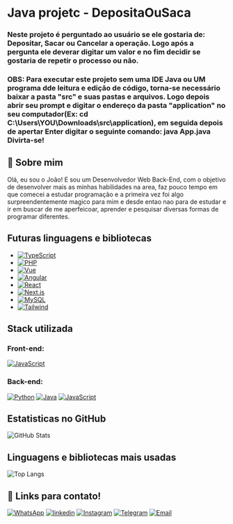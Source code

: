 # Java projetc - DepositaOuSaca

### Neste projeto é perguntado ao usuário se ele gostaria de: Depositar, Sacar ou Cancelar a operação. Logo após a pergunta ele deverar digitar um valor e no fim decidir se gostaria de repetir o processo ou não.

### OBS: Para executar este projeto sem uma IDE Java ou UM programa dde leitura e edição de código, torna-se necessário baixar a pasta "src" e suas pastas e arquivos. Logo depois abrir seu prompt e digitar o endereço da pasta "application" no seu computador(Ex: cd C:\Users\YOU\Downloads\src\application), em seguida depois de apertar Enter digitar o seguinte comando: java App.java      Divirta-se!



## 🚀 Sobre mim
Olá, eu sou o João! E sou um Desenvolvedor Web Back-End, com o objetivo de desenvolver mais as minhas habilidades na area, faz pouco tempo em que comecei a estudar programação e a primeira vez foi algo surpreendentemente magico para mim e desde entao nao para de estudar e ir em buscar de me aperfeicoar, aprender e pesquisar diversas formas de programar diferentes.
 


## Futuras linguagens e bibliotecas

- [![TypeScript](https://img.shields.io/badge/TypeScript-007ACC?style=for-the-badge&logo=typescript&logoColor=white)](https://www.typescriptlang.org)
- [![PHP](https://img.shields.io/badge/PHP-777BB4?style=for-the-badge&logo=php&logoColor=white)](https://www.php.net)
- [![Vue](https://img.shields.io/badge/vuejs-%2335495e.svg?style=for-the-badge&logo=vuedotjs&logoColor=%234FC08D)](https://vuejs.org)
- [![Angular](https://img.shields.io/badge/Angular-DD0031?style=for-the-badge&logo=angular&logoColor=white)](https://angular.io)
- [![React](https://img.shields.io/badge/React-20232A?style=for-the-badge&logo=react&logoColor=61DAFB)](https://react.dev)
- [![Next.js](https://img.shields.io/badge/Next.js-000000?style=for-the-badge&logo=next.js)](https://nextjs.org/)
- [![MySQL](https://img.shields.io/badge/MySQL-00000F?style=for-the-badge&logo=mysql&logoColor=white)](https://www.mysql.com)
- [![Tailwind](https://img.shields.io/badge/tailwindcss-%2338B2AC.svg?style=for-the-badge&logo=tailwind-css&logoColor=white)](https://tailwindcss.com)


## Stack utilizada

### Front-end:
[![JavaScript](https://img.shields.io/badge/JavaScript-F7DF1E?style=for-the-badge&logo=javascript&logoColor=black)](https://developer.mozilla.org/pt-BR/docs/Web/JavaScript)

### Back-end:
[![Python](https://img.shields.io/badge/python-3670A0?style=for-the-badge&logo=python&logoColor=ffdd54)](https://www.python.org)
[![Java](https://img.shields.io/badge/java-%23ED8B00.svg?style=for-the-badge&logo=openjdk&logoColor=white)](https://www.java.com/pt-BR/) 
[![JavaScript](https://img.shields.io/badge/JavaScript-F7DF1E?style=for-the-badge&logo=javascript&logoColor=black)](https://developer.mozilla.org/pt-BR/docs/Web/JavaScript)

## Estatisticas no GitHub

![GitHub Stats](https://github-readme-stats.vercel.app/api?username=r0ld40&theme=transparent&bg_color=000&border_color=30A3DC&show_icons=true&icon_color=30A3DC&title_color=E94D5F&text_color=FFF)

## Linguagens e bibliotecas mais usadas

![Top Langs](https://github-readme-stats-git-masterrstaa-rickstaa.vercel.app/api/top-langs/?username=r0ld40&layout=compact&bg_color=000&border_color=30A3DC&title_color=E94D5F&text_color=FFF)

## 🔗 Links para contato!

[![WhatsApp](https://img.shields.io/badge/WhatsApp-000?style=for-the-badge&logo=whatsapp&logoColor=)](https://wa.me/5548996160632)
[![linkedin](https://img.shields.io/badge/linkedin-000?style=for-the-badge&logo=linkedin&logoColor=blue)](https://www.linkedin.com/in/roldao-jv/)
[![Instagram](https://img.shields.io/badge/instagram-000?style=for-the-badge&logo=instagram&logoColor=)](https://www.instagram.com/roldao_jv/)
[![Telegram](https://img.shields.io/badge/Telegram-000?style=for-the-badge&logo=telegram&logoColor=2CA5E0)](https://t.me/R0LD40)
[![Email](https://img.shields.io/badge/email-000?style=for-the-badge&logo=gmail&logoColor=)](mailto:roldao0634@gmail.com)
